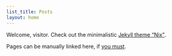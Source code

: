 ```yaml
---
list_title: Posts
layout: home
---
```

Welcome, visitor. Check out the minimalistic [Jekyll theme <q>Nix</q>](https://github.com/michaelnordmeyer/jekyll-theme-nix).

Pages can be manually linked here, if [you must](/about).
